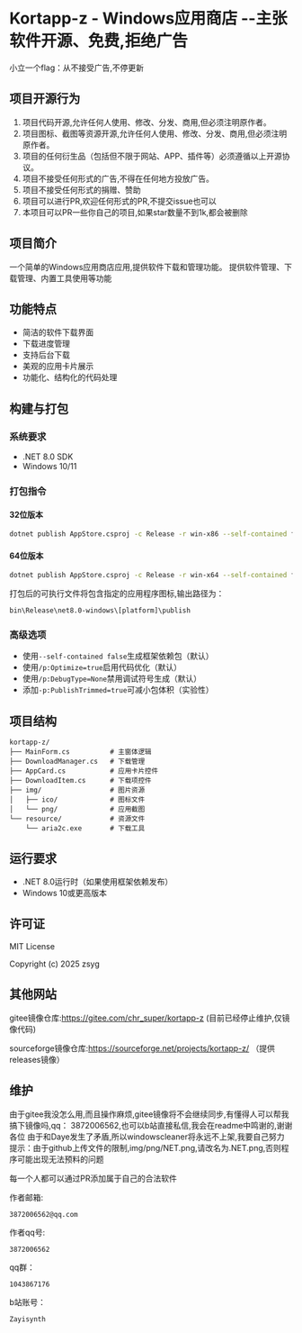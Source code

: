 # Kortapp-z - Windows应用商店 --主张软件开源、免费,拒绝广告

小立一个flag：从不接受广告,不停更新

## 项目开源行为

1. 项目代码开源,允许任何人使用、修改、分发、商用,但必须注明原作者。
2. 项目图标、截图等资源开源,允许任何人使用、修改、分发、商用,但必须注明原作者。
3. 项目的任何衍生品（包括但不限于网站、APP、插件等）必须遵循以上开源协议。
4. 项目不接受任何形式的广告,不得在任何地方投放广告。
5. 项目不接受任何形式的捐赠、赞助
6. 项目可以进行PR,欢迎任何形式的PR,不提交issue也可以
7. 本项目可以PR一些你自己的项目,如果star数量不到1k,都会被删除

## 项目简介

一个简单的Windows应用商店应用,提供软件下载和管理功能。
提供软件管理、下载管理、内置工具使用等功能

## 功能特点

- 简洁的软件下载界面
- 下载进度管理
- 支持后台下载
- 美观的应用卡片展示
- 功能化、结构化的代码处理

## 构建与打包

### 系统要求
- .NET 8.0 SDK
- Windows 10/11

### 打包指令


#### 32位版本
```bash
dotnet publish AppStore.csproj -c Release -r win-x86 --self-contained false /p:Optimize=true /p:DebugType=None
```

#### 64位版本
```bash
dotnet publish AppStore.csproj -c Release -r win-x64 --self-contained false /p:Optimize=true /p:DebugType=None
```

打包后的可执行文件将包含指定的应用程序图标,输出路径为：
```
bin\Release\net8.0-windows\[platform]\publish
```

### 高级选项
- 使用`--self-contained false`生成框架依赖包（默认）
- 使用`/p:Optimize=true`启用代码优化（默认）
- 使用`/p:DebugType=None`禁用调试符号生成（默认）
- 添加`-p:PublishTrimmed=true`可减小包体积（实验性）

## 项目结构

```
kortapp-z/
├── MainForm.cs          # 主窗体逻辑
├── DownloadManager.cs   # 下载管理
├── AppCard.cs           # 应用卡片控件
├── DownloadItem.cs      # 下载项控件
├── img/                 # 图片资源
│   ├── ico/             # 图标文件
│   └── png/             # 应用截图
└── resource/            # 资源文件
    └── aria2c.exe       # 下载工具
```

## 运行要求

- .NET 8.0运行时（如果使用框架依赖发布）
- Windows 10或更高版本

## 许可证

MIT License

Copyright (c) 2025 zsyg

## 其他网站

gitee镜像仓库:https://gitee.com/chr_super/kortapp-z  (目前已经停止维护,仅镜像代码)

sourceforge镜像仓库:https://sourceforge.net/projects/kortapp-z/ （提供releases镜像）

## 维护

由于gitee我没怎么用,而且操作麻烦,gitee镜像将不会继续同步,有懂得人可以帮我搞下镜像吗,qq： 3872006562,也可以b站直接私信,我会在readme中鸣谢的,谢谢各位
由于和Daye发生了矛盾,所以windowscleaner将永远不上架,我要自己努力
提示：由于github上传文件的限制,img/png/NET.png,请改名为.NET.png,否则程序可能出现无法预料的问题

每一个人都可以通过PR添加属于自己的合法软件

作者邮箱:
```
3872006562@qq.com
```

作者qq号:
```
3872006562
```

qq群：
```
1043867176
```

b站账号：
```
Zayisynth
```
